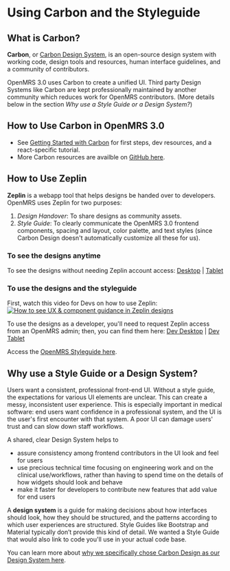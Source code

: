 # Using Carbon and the Styleguide

## What is Carbon?
**Carbon**, or [Carbon Design System](https://www.carbondesignsystem.com/), is an 
open-source design system with working code, design tools and resources, human 
interface guidelines, and a community of contributors. 

OpenMRS 3.0 uses Carbon to create a unified UI. Third party Design Systems like Carbon 
are kept professionally maintained by another community which reduces work for OpenMRS 
contributors. (More details below in the section *Why use a Style Guide or a Design System?*)

## How to Use Carbon in OpenMRS 3.0
* See [Getting Started with Carbon](https://www.carbondesignsystem.com/developing/get-started/)
  for first steps, dev resources, and a react-specific tutorial. 
* More Carbon resources are availble on [GitHub here](https://github.com/carbon-design-system/carbon).

## How to Use Zeplin
**Zeplin** is a webapp tool that helps designs be handed over to developers. OpenMRS uses Zeplin for two purposes:
1. *Design Handover*: To share designs as community assets.
2. *Style Guide*: To clearly communicate the OpenMRS 3.0 frontend components, spacing 
    and layout, color palette, and text styles (since Carbon Design doesn't
    automatically customize all these for us). 

### To see the designs anytime
To see the designs without needing Zeplin account access:
[Desktop](https://zpl.io/agmBNlR) | [Tablet](https://zpl.io/VKev8wP) 

### To use the designs and the styleguide

First, watch this video for Devs on how to use Zeplin:
[![How to see UX & component guidance in Zeplin designs](https://img.youtube.com/vi/SjluEGDH4LU/0.jpg)](https://www.youtube.com/watch?v=SjluEGDH4LU&feature=youtu.be&ab_channel=OpenMRS "OpenMRS 3.0: Zeplin Intro for New OpenMRS Devs")

To use the designs as a developer, you'll need to request Zeplin access from an OpenMRS
admin; then, you can find them here:
[Dev Desktop](https://app.zeplin.io/project/605a0def8c1a5c07401482c1) |
[Dev Tablet](https://app.zeplin.io/project/5f7223cfda10f94d67cec6d0) 

Access the [OpenMRS Styleguide here](https://app.zeplin.io/project/5f7223cfda10f94d67cec6d0/styleguide/components).

## Why use a Style Guide or a Design System?
Users want a consistent, professional front-end UI. Without a style guide, 
the expectations for various UI elements are unclear. This can create a messy, 
inconsistent user experience. This is especially important in medical software: 
end users want confidence in a professional system, and the UI is the user's 
first encounter with that system. A poor UI can damage users' trust and can 
slow down staff workflows. 

A shared, clear Design System helps to
* assure consistency among frontend contributors in the UI look and feel for users
* use precious technical time focusing on engineering work and on the clinical use/workflows,
    rather than having to spend time on the details of how widgets should look and behave
* make it faster for developers to contribute new features that add value for end users 

A **design system** is a guide for making decisions about how interfaces should look, 
how they should be structured, and the patterns according to which user experiences 
are structured. Style Guides like Bootstrap and Material typically don’t provide this 
kind of detail. We wanted a Style Guide that would also link to code you'll use in 
your actual code base. 

You can learn more about 
[why we specifically chose Carbon Design as our Design System here](https://wiki.openmrs.org/x/uAwGDg). 
